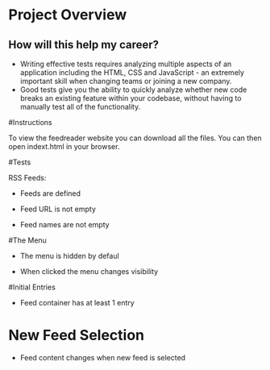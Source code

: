 # Project Overview




## How will this help my career?

* Writing effective tests requires analyzing multiple aspects of an application including the HTML, CSS and JavaScript - an extremely important skill when changing teams or joining a new company.
* Good tests give you the ability to quickly analyze whether new code breaks an existing feature within your codebase, without having to manually test all of the functionality.


#Instructions

To view the feedreader website you can download all the files. You can then open indext.html in your browser.

#Tests

RSS Feeds:

* Feeds are defined

* Feed URL is not empty

* Feed names are not empty

#The Menu

* The menu is hidden by defaul

* When clicked the menu changes visibility

#Initial Entries 

* Feed container has at least 1 entry


# New Feed Selection 

* Feed content changes when new feed is selected
